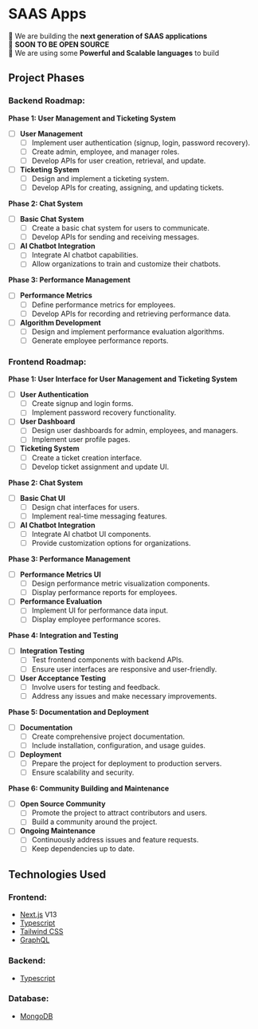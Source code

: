 # SAAS Apps

🌱 We are building the **next generation of SAAS applications**  
📢 **SOON TO BE OPEN SOURCE**  
🤝 We are using some **Powerful and Scalable languages** to build  

## Project Phases

### Backend Roadmap:

**Phase 1: User Management and Ticketing System**
- [ ] **User Management**
    - [ ] Implement user authentication (signup, login, password recovery).
    - [ ] Create admin, employee, and manager roles.
    - [ ] Develop APIs for user creation, retrieval, and update.
- [ ] **Ticketing System**
    - [ ] Design and implement a ticketing system.
    - [ ] Develop APIs for creating, assigning, and updating tickets.

**Phase 2: Chat System**
- [ ] **Basic Chat System**
    - [ ] Create a basic chat system for users to communicate.
    - [ ] Develop APIs for sending and receiving messages.
- [ ] **AI Chatbot Integration**
    - [ ] Integrate AI chatbot capabilities.
    - [ ] Allow organizations to train and customize their chatbots.

**Phase 3: Performance Management**
- [ ] **Performance Metrics**
    - [ ] Define performance metrics for employees.
    - [ ] Develop APIs for recording and retrieving performance data.
- [ ] **Algorithm Development**
    - [ ] Design and implement performance evaluation algorithms.
    - [ ] Generate employee performance reports.

### Frontend Roadmap:

**Phase 1: User Interface for User Management and Ticketing System**
- [ ] **User Authentication**
    - [ ] Create signup and login forms.
    - [ ] Implement password recovery functionality.
- [ ] **User Dashboard**
    - [ ] Design user dashboards for admin, employees, and managers.
    - [ ] Implement user profile pages.
- [ ] **Ticketing System**
    - [ ] Create a ticket creation interface.
    - [ ] Develop ticket assignment and update UI.

**Phase 2: Chat System**
- [ ] **Basic Chat UI**
    - [ ] Design chat interfaces for users.
    - [ ] Implement real-time messaging features.
- [ ] **AI Chatbot Integration**
    - [ ] Integrate AI chatbot UI components.
    - [ ] Provide customization options for organizations.

**Phase 3: Performance Management**
- [ ] **Performance Metrics UI**
    - [ ] Design performance metric visualization components.
    - [ ] Display performance reports for employees.
- [ ] **Performance Evaluation**
    - [ ] Implement UI for performance data input.
    - [ ] Display employee performance scores.

**Phase 4: Integration and Testing**
- [ ] **Integration Testing**
    - [ ] Test frontend components with backend APIs.
    - [ ] Ensure user interfaces are responsive and user-friendly.
- [ ] **User Acceptance Testing**
    - [ ] Involve users for testing and feedback.
    - [ ] Address any issues and make necessary improvements.

**Phase 5: Documentation and Deployment**
- [ ] **Documentation**
    - [ ] Create comprehensive project documentation.
    - [ ] Include installation, configuration, and usage guides.
- [ ] **Deployment**
    - [ ] Prepare the project for deployment to production servers.
    - [ ] Ensure scalability and security.

**Phase 6: Community Building and Maintenance**
- [ ] **Open Source Community**
    - [ ] Promote the project to attract contributors and users.
    - [ ] Build a community around the project.
- [ ] **Ongoing Maintenance**
    - [ ] Continuously address issues and feature requests.
    - [ ] Keep dependencies up to date.

## Technologies Used

### Frontend:
- [Next.js](https://nextjs.org) V13
- [Typescript](https://www.typescriptlang.org)
- [Tailwind CSS](https://tailwindcss.com)
- [GraphQL](https://graphql.org)

### Backend:
- [Typescript](https://www.typescriptlang.org)

### Database:
- [MongoDB](https://www.mongodb.com)
